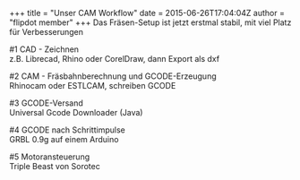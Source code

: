 +++
title = "Unser CAM Workflow"
date = 2015-06-26T17:04:04Z
author = "flipdot member"
+++
Das Fräsen-Setup ist jetzt erstmal stabil, mit viel Platz für
Verbesserungen  
  
\#1 CAD - Zeichnen  
z.B. Librecad, Rhino oder CorelDraw, dann Export als dxf  
  
\#2 CAM - Fräsbahnberechnung und GCODE-Erzeugung  
Rhinocam oder ESTLCAM, schreiben GCODE  
  
\#3 GCODE-Versand  
Universal Gcode Downloader (Java)  
  
\#4 GCODE nach Schrittimpulse  
GRBL 0.9g auf einem Arduino  
  
\#5 Motoransteuerung  
Triple Beast von Sorotec
